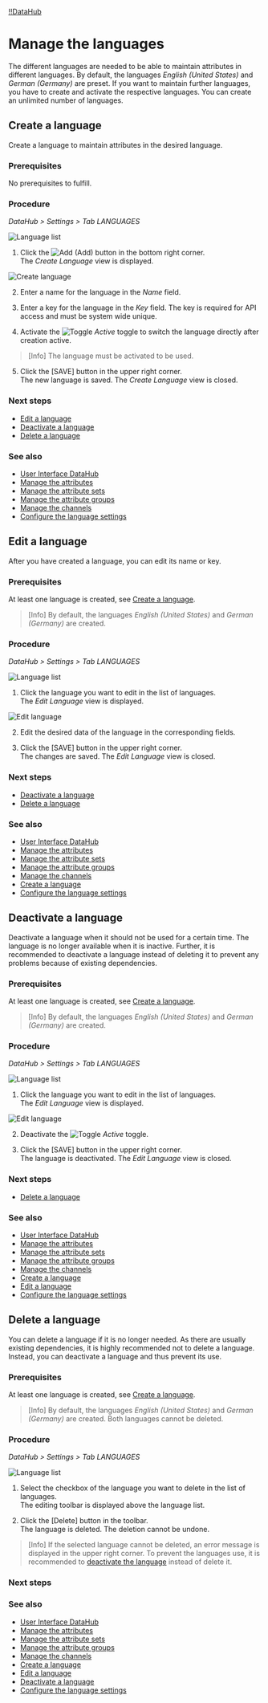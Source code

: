 [!!DataHub](Actindo/DataHub)

# Manage the languages

The different languages are needed to be able to maintain attributes in different languages. By default, the languages *English (United States)* and *German (Germany)* are preset. If you want to maintain further languages, you have to create and activate the respective languages. You can create an unlimited number of languages.

## Create a language

Create a language to maintain attributes in the desired language.

### Prerequisites

No prerequisites to fulfill.

### Procedure
*DataHub > Settings > Tab LANGUAGES*

![Language list](/Assets/Screenshots/DataHub/Settings/Languages/LanguageList.png "[Language list]")

1. Click the ![Add](/Assets/Icons/Plus01.png "[Add]") (Add) button in the bottom right corner.   
  The *Create Language* view is displayed.

  ![Create language](/Assets/Screenshots/DataHub/Settings/Languages/CreateLanguage.png "[Create language]")

2. Enter a name for the language in the *Name* field.

3. Enter a key for the language in the *Key* field. The key is required for API access and must be system wide unique.

4. Activate the ![Toggle](/Assets/Icons/Toggle.png "[Toggle]") *Active* toggle to switch the language directly after creation active.

  > [Info] The language must be activated to be used.

5. Click the [SAVE] button in the upper right corner.   
  The new language is saved. The *Create Language* view is closed.  

### Next steps

- [Edit a language](#edit-a-language)
- [Deactivate a language](#deactivate-a-language)
- [Delete a language](#delete-a-language)

### See also

- [User Interface DataHub](/DataHub/UserInterface/00_UserInterface.md)
- [Manage the attributes](01_ManageAttributes.md)
- [Manage the attribute sets](02_ManageAttributeSets.md)
- [Manage the attribute groups](03_ManageGroups.md)
- [Manage the channels](04_ManageChannels.md)
- [Configure the language settings](/PIM/Integration/ConfigureLanguages.md)


## Edit a language

After you have created a language, you can edit its name or key.

### Prerequisites

At least one language is created, see [Create a language](/DataHub/Integration/CreateLanguage.md).

> [Info] By default, the languages *English (United States)* and *German (Germany)* are created.

### Procedure
*DataHub > Settings > Tab LANGUAGES*

![Language list](/Assets/Screenshots/DataHub/Settings/Languages/LanguageList.png "[Language list]")

1. Click the language you want to edit in the list of languages.   
  The *Edit Language* view is displayed.

  ![Edit language](/Assets/Screenshots/DataHub/Settings/Languages/EditLanguage.png "[Edit language]")

2. Edit the desired data of the language in the corresponding fields.

3. Click the [SAVE] button in the upper right corner.   
  The changes are saved. The *Edit Language* view is closed.  

### Next steps

- [Deactivate a language](#deactivate-a-language)
- [Delete a language](#delete-a-language)

### See also

- [User Interface DataHub](/DataHub/UserInterface/00_UserInterface.md)
- [Manage the attributes](01_ManageAttributes.md)
- [Manage the attribute sets](02_ManageAttributeSets.md)
- [Manage the attribute groups](03_ManageGroups.md)
- [Manage the channels](04_ManageChannels.md)
- [Create a language](#create-a-language)
- [Configure the language settings](/PIM/Integration/ConfigureLanguages.md)


## Deactivate a language

Deactivate a language when it should not be used for a certain time. The language is no longer available when it is inactive. Further, it is recommended to deactivate a language instead of deleting it to prevent any problems because of existing dependencies.

### Prerequisites

At least one language is created, see [Create a language](#create-a-language).

> [Info] By default, the languages *English (United States)* and *German (Germany)* are created.

### Procedure
*DataHub > Settings > Tab LANGUAGES*

![Language list](/Assets/Screenshots/DataHub/Settings/Languages/LanguageList.png "[Language list]")

1. Click the language you want to edit in the list of languages.   
  The *Edit Language* view is displayed.

  ![Edit language](/Assets/Screenshots/DataHub/Settings/Languages/EditLanguage.png "[Edit language]")

2. Deactivate the ![Toggle](/Assets/Icons/Toggle.png "[Toggle]") *Active* toggle.

3. Click the [SAVE] button in the upper right corner.   
  The language is deactivated. The *Edit Language* view is closed.

### Next steps

- [Delete a language](#delete-a-language)

### See also

- [User Interface DataHub](/DataHub/UserInterface/00_UserInterface.md)
- [Manage the attributes](01_ManageAttributes.md)
- [Manage the attribute sets](02_ManageAttributeSets.md)
- [Manage the attribute groups](03_ManageGroups.md)
- [Manage the channels](04_ManageChannels.md)
- [Create a language](#create-a-language)
- [Edit a language](#edit-a-language)
- [Configure the language settings](/PIM/Integration/ConfigureLanguages.md)


## Delete a language

You can delete a language if it is no longer needed. As there are usually existing dependencies, it is highly recommended not to delete a language. Instead, you can deactivate a language and thus prevent its use.

### Prerequisites

At least one language is created, see [Create a language](#create-a-language).

> [Info] By default, the languages *English (United States)* and *German (Germany)* are created. Both languages cannot be deleted.

### Procedure
*DataHub > Settings > Tab LANGUAGES*

![Language list](/Assets/Screenshots/DataHub/Settings/Languages/LanguageList.png "[Language list]")

1. Select the checkbox of the language you want to delete in the list of languages.    
  The editing toolbar is displayed above the language list.

2. Click the [Delete] button in the toolbar.  
  The language is deleted. The deletion cannot be undone.

  > [Info]  If the selected language cannot be deleted, an error message is displayed in the upper right corner. To prevent the languages use, it is recommended to [deactivate the language](#deactivate-a-language) instead of delete it.

### Next steps


### See also

- [User Interface DataHub](/DataHub/UserInterface/00_UserInterface.md)
- [Manage the attributes](01_ManageAttributes.md)
- [Manage the attribute sets](02_ManageAttributeSets.md)
- [Manage the attribute groups](03_ManageGroups.md)
- [Manage the channels](04_ManageChannels.md)
- [Create a language](#create-a-language)
- [Edit a language](#edit-a-language)
- [Deactivate a language](#deactivate-a-language)
- [Configure the language settings](/PIM/Integration/ConfigureLanguages.md)
